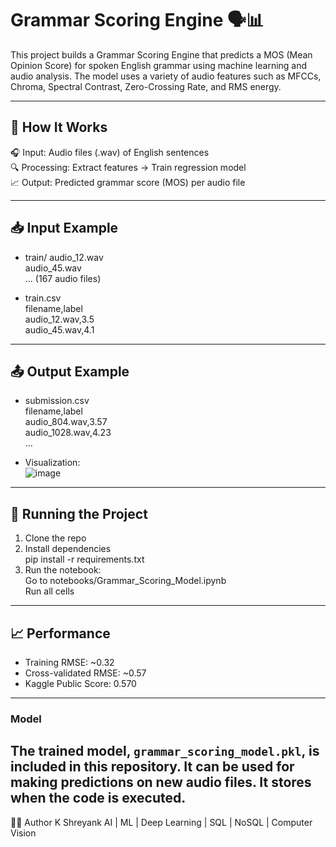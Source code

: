 # Grammar Scoring Engine 🗣️📊

This project builds a Grammar Scoring Engine that predicts a MOS (Mean Opinion Score) for spoken English grammar using machine learning and audio analysis. The model uses a variety of audio features such as MFCCs, Chroma, Spectral Contrast, Zero-Crossing Rate, and RMS energy.

---

## 🧠 How It Works

🎧 Input: Audio files (.wav) of English sentences  
🔍 Processing: Extract features → Train regression model  
📈 Output: Predicted grammar score (MOS) per audio file  

---

## 📥 Input Example

- train/
  audio_12.wav  
  audio_45.wav  
  ... (167 audio files)

- train.csv  
  filename,label  
  audio_12.wav,3.5  
  audio_45.wav,4.1  

---

## 📤 Output Example

- submission.csv  
  filename,label  
  audio_804.wav,3.57  
  audio_1028.wav,4.23  
  ...

- Visualization:  
  ![image](https://github.com/user-attachments/assets/e3097b9e-d416-443b-94d7-d440f7a90c85)

---

## 🚀 Running the Project

1. Clone the repo  
2. Install dependencies  
   pip install -r requirements.txt  
3. Run the notebook:  
   Go to notebooks/Grammar_Scoring_Model.ipynb  
   Run all cells

---

## 📈 Performance

- Training RMSE: ~0.32  
- Cross-validated RMSE: ~0.57  
- Kaggle Public Score: 0.570  

---
### Model

The trained model, `grammar_scoring_model.pkl`, is included in this repository. It can be used for making predictions on new audio files. It stores when the code is executed.
---

👨‍💻 Author
K Shreyank
AI | ML | Deep Learning | SQL | NoSQL | Computer Vision
